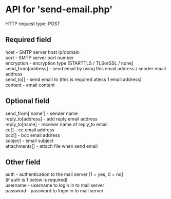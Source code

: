 # API for 'send-email.php'
 HTTP request type: POST

 ## Required field
  host - SMTP server host ip/domain\
  port - SMTP server port number\
  encryption - encryption type [STARTTLS / TLSorSSL / none]\
  send_from[address] - send email by using this email address / sender email address\
  send_to[] - send email to (this is required atless 1 email address)\
  content - email content

 ## Optional field
  send_from['name'] - sender name\
  reply_to[address] - add reply email address\
  reply_to[name] - receiver name of reply_to email\
  cc[] - cc email address\
  bcc[] - bcc email address\
  subject - email subject\
  attachments[] - attach file when send email
  
 ## Other field
  auth - authentication to the mail server [1 = yes, 0 = no]\
  (if auth is 1 below is required)\
  username - username to login in to mail server\
  password - password to login in to mail server